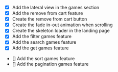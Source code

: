 - [x] Add the lateral view in the games section
- [x] Add the remove from cart feature
- [x] Create the remove from cart button
- [x] Create the fade in-out animation when scrolling
- [x] Create the skeleton loader in the landing page
- [x] Add the filter games feature
- [x] Add the search games feature
- [x] Add the get games feature
- [] Add the sort games feature
- [] Add the pagination games feature
